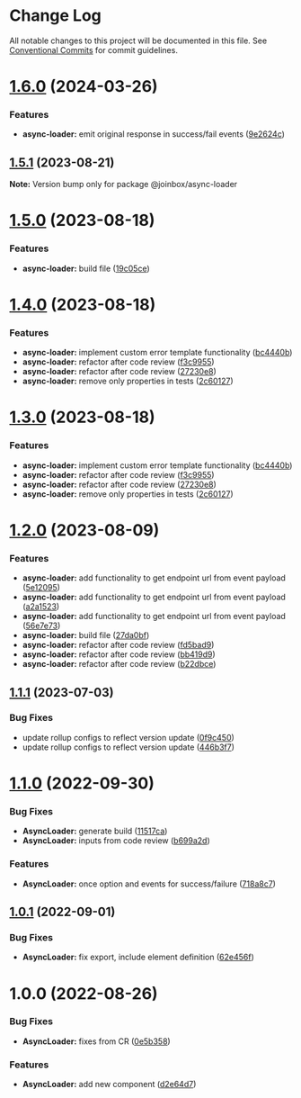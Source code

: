 # Change Log

All notable changes to this project will be documented in this file.
See [Conventional Commits](https://conventionalcommits.org) for commit guidelines.

# [1.6.0](https://github.com/joinbox/ui-components/compare/@joinbox/async-loader@1.5.1...@joinbox/async-loader@1.6.0) (2024-03-26)


### Features

* **async-loader:** emit original response in success/fail events ([9e2624c](https://github.com/joinbox/ui-components/commit/9e2624c188fae7dba76fd2596eb7693a9db40389))





## [1.5.1](https://github.com/joinbox/ui-components/compare/@joinbox/async-loader@1.5.0...@joinbox/async-loader@1.5.1) (2023-08-21)

**Note:** Version bump only for package @joinbox/async-loader





# [1.5.0](https://github.com/joinbox/ui-components/compare/@joinbox/async-loader@1.4.0...@joinbox/async-loader@1.5.0) (2023-08-18)


### Features

* **async-loader:** build file ([19c05ce](https://github.com/joinbox/ui-components/commit/19c05ce136df924be2df53e0cca52672bfa3f914))





# [1.4.0](https://github.com/joinbox/ui-components/compare/@joinbox/async-loader@1.2.0...@joinbox/async-loader@1.4.0) (2023-08-18)


### Features

* **async-loader:** implement custom error template functionality ([bc4440b](https://github.com/joinbox/ui-components/commit/bc4440b78fe89b8ddf4b90213581b8ffb39663c8))
* **async-loader:** refactor after code review ([f3c9955](https://github.com/joinbox/ui-components/commit/f3c995524802bddf4a6ea1df5922534fc6961921))
* **async-loader:** refactor after code review ([27230e8](https://github.com/joinbox/ui-components/commit/27230e8a3fdb7ad274f0252edd2b2aaee04e9b22))
* **async-loader:** remove only properties in tests ([2c60127](https://github.com/joinbox/ui-components/commit/2c60127478e3394a3a80b74825ab7c38c372ebc9))





# [1.3.0](https://github.com/joinbox/ui-components/compare/@joinbox/async-loader@1.2.0...@joinbox/async-loader@1.3.0) (2023-08-18)


### Features

* **async-loader:** implement custom error template functionality ([bc4440b](https://github.com/joinbox/ui-components/commit/bc4440b78fe89b8ddf4b90213581b8ffb39663c8))
* **async-loader:** refactor after code review ([f3c9955](https://github.com/joinbox/ui-components/commit/f3c995524802bddf4a6ea1df5922534fc6961921))
* **async-loader:** refactor after code review ([27230e8](https://github.com/joinbox/ui-components/commit/27230e8a3fdb7ad274f0252edd2b2aaee04e9b22))
* **async-loader:** remove only properties in tests ([2c60127](https://github.com/joinbox/ui-components/commit/2c60127478e3394a3a80b74825ab7c38c372ebc9))





# [1.2.0](https://github.com/joinbox/ui-components/compare/@joinbox/async-loader@1.1.1...@joinbox/async-loader@1.2.0) (2023-08-09)


### Features

* **async-loader:** add functionality to get endpoint url from event payload ([5e12095](https://github.com/joinbox/ui-components/commit/5e12095614307ed3fa44fb11f0798dd9332efa19))
* **async-loader:** add functionality to get endpoint url from event payload ([a2a1523](https://github.com/joinbox/ui-components/commit/a2a1523fc72e7fd20cfe8b625ff4fa0dcd65ba0b))
* **async-loader:** add functionality to get endpoint url from event payload ([56e7e73](https://github.com/joinbox/ui-components/commit/56e7e7360a54d12251389df7d16bc1137b7d46c5))
* **async-loader:** build file ([27da0bf](https://github.com/joinbox/ui-components/commit/27da0bf05c471c20e132db928954b7bec6d58aed))
* **async-loader:** refactor after code review ([fd5bad9](https://github.com/joinbox/ui-components/commit/fd5bad93550412c1881b766958216677195acab8))
* **async-loader:** refactor after code review ([bb419d9](https://github.com/joinbox/ui-components/commit/bb419d9fc52e38ed3a07a935938962a744e48189))
* **async-loader:** refactor after code review ([b22dbce](https://github.com/joinbox/ui-components/commit/b22dbce4cab18435ef7ae429a3b3284d654c41bf))





## [1.1.1](https://github.com/joinbox/ui-components/compare/@joinbox/async-loader@1.1.0...@joinbox/async-loader@1.1.1) (2023-07-03)


### Bug Fixes

* update rollup configs to reflect version update ([0f9c450](https://github.com/joinbox/ui-components/commit/0f9c4504fd607c325aa0f337c1b36c46f2d48496))
* update rollup configs to reflect version update ([446b3f7](https://github.com/joinbox/ui-components/commit/446b3f7a6718d277efd7194345a23b90083026cb))





# [1.1.0](https://github.com/joinbox/ui-components/compare/@joinbox/async-loader@1.0.1...@joinbox/async-loader@1.1.0) (2022-09-30)


### Bug Fixes

* **AsyncLoader:** generate build ([11517ca](https://github.com/joinbox/ui-components/commit/11517ca822e35d8511e1cead6a8b861e4b0af510))
* **AsyncLoader:** inputs from code review ([b699a2d](https://github.com/joinbox/ui-components/commit/b699a2d3cc9ec8aea33b637ff465f3aef9bd7bb7))


### Features

* **AsyncLoader:** once option and events for success/failure ([718a8c7](https://github.com/joinbox/ui-components/commit/718a8c7567cc29f66833d461830c1163375dc7cd))





## [1.0.1](https://github.com/joinbox/ui-components/compare/@joinbox/async-loader@1.0.0...@joinbox/async-loader@1.0.1) (2022-09-01)


### Bug Fixes

* **AsyncLoader:** fix export, include element definition ([62e456f](https://github.com/joinbox/ui-components/commit/62e456f5670073d5bd81c13ecd1f1facdce6c21d))





# 1.0.0 (2022-08-26)


### Bug Fixes

* **AsyncLoader:** fixes from CR ([0e5b358](https://github.com/joinbox/ui-components/commit/0e5b3583f63e20c23bd834cbbcd4c29afabbdcf2))


### Features

* **AsyncLoader:** add new <async-loader> component ([d2e64d7](https://github.com/joinbox/ui-components/commit/d2e64d7282e936d96055daf11327022f59bc81ea))
